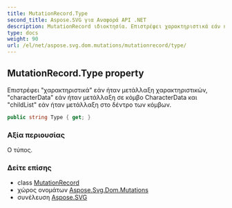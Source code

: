 ```yaml
---
title: MutationRecord.Type
second_title: Aspose.SVG για Αναφορά API .NET
description: MutationRecord ιδιοκτησία. Επιστρέφει χαρακτηριστικά εάν ήταν μετάλλαξη χαρακτηριστικών characterData εάν ήταν μετάλλαξη σε κόμβο CharacterData και childList εάν ήταν μετάλλαξη στο δέντρο των κόμβων.
type: docs
weight: 90
url: /el/net/aspose.svg.dom.mutations/mutationrecord/type/
---
```

## MutationRecord.Type property

Επιστρέφει "χαρακτηριστικά" εάν ήταν μετάλλαξη χαρακτηριστικών, "characterData" εάν ήταν μετάλλαξη σε κόμβο CharacterData και "childList" εάν ήταν μετάλλαξη στο δέντρο των κόμβων.

```csharp
public string Type { get; }
```

### Αξία περιουσίας

Ο τύπος.

### Δείτε επίσης

* class [MutationRecord](../)
* χώρος ονομάτων [Aspose.Svg.Dom.Mutations](../../mutationrecord/)
* συνέλευση [Aspose.SVG](../../../)


